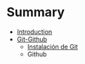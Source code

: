 # Summary

* [Introduction](README.md)
* [Git-Github](git-github.md)
   * [Instalación de Git](instalacion-git.md)
   * Github

